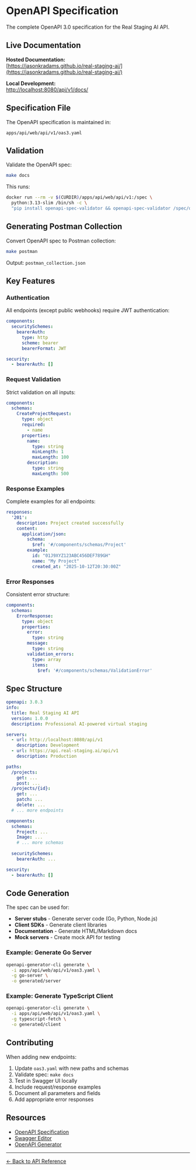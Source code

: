 # OpenAPI Specification

The complete OpenAPI 3.0 specification for the Real Staging AI API.

## Live Documentation

**Hosted Documentation:**  
[https://jasonkradams.github.io/real-staging-ai/](https://jasonkradams.github.io/real-staging-ai/)

**Local Development:**  
[http://localhost:8080/api/v1/docs/](http://localhost:8080/api/v1/docs/)

## Specification File

The OpenAPI specification is maintained in:
```
apps/api/web/api/v1/oas3.yaml
```

## Validation

Validate the OpenAPI spec:

```bash
make docs
```

This runs:
```bash
docker run --rm -v $(CURDIR)/apps/api/web/api/v1:/spec \
  python:3.13-slim /bin/sh -c \
  "pip install openapi-spec-validator && openapi-spec-validator /spec/oas3.yaml"
```

## Generating Postman Collection

Convert OpenAPI spec to Postman collection:

```bash
make postman
```

Output: `postman_collection.json`

## Key Features

### Authentication

All endpoints (except public webhooks) require JWT authentication:

```yaml
components:
  securitySchemes:
    bearerAuth:
      type: http
      scheme: bearer
      bearerFormat: JWT

security:
  - bearerAuth: []
```

### Request Validation

Strict validation on all inputs:

```yaml
components:
  schemas:
    CreateProjectRequest:
      type: object
      required:
        - name
      properties:
        name:
          type: string
          minLength: 1
          maxLength: 100
        description:
          type: string
          maxLength: 500
```

### Response Examples

Complete examples for all endpoints:

```yaml
responses:
  '201':
    description: Project created successfully
    content:
      application/json:
        schema:
          $ref: '#/components/schemas/Project'
        example:
          id: "01J9XYZ123ABC456DEF789GH"
          name: "My Project"
          created_at: "2025-10-12T20:30:00Z"
```

### Error Responses

Consistent error structure:

```yaml
components:
  schemas:
    ErrorResponse:
      type: object
      properties:
        error:
          type: string
        message:
          type: string
        validation_errors:
          type: array
          items:
            $ref: '#/components/schemas/ValidationError'
```

## Spec Structure

```yaml
openapi: 3.0.3
info:
  title: Real Staging AI API
  version: 1.0.0
  description: Professional AI-powered virtual staging

servers:
  - url: http://localhost:8080/api/v1
    description: Development
  - url: https://api.real-staging.ai/api/v1
    description: Production

paths:
  /projects:
    get: ...
    post: ...
  /projects/{id}:
    get: ...
    patch: ...
    delete: ...
  # ... more endpoints

components:
  schemas:
    Project: ...
    Image: ...
    # ... more schemas
  
  securitySchemes:
    bearerAuth: ...

security:
  - bearerAuth: []
```

## Code Generation

The spec can be used for:

- **Server stubs** - Generate server code (Go, Python, Node.js)
- **Client SDKs** - Generate client libraries
- **Documentation** - Generate HTML/Markdown docs
- **Mock servers** - Create mock API for testing

### Example: Generate Go Server

```bash
openapi-generator-cli generate \
  -i apps/api/web/api/v1/oas3.yaml \
  -g go-server \
  -o generated/server
```

### Example: Generate TypeScript Client

```bash
openapi-generator-cli generate \
  -i apps/api/web/api/v1/oas3.yaml \
  -g typescript-fetch \
  -o generated/client
```

## Contributing

When adding new endpoints:

1. Update `oas3.yaml` with new paths and schemas
2. Validate spec: `make docs`
3. Test in Swagger UI locally
4. Include request/response examples
5. Document all parameters and fields
6. Add appropriate error responses

## Resources

- [OpenAPI Specification](https://spec.openapis.org/oas/v3.0.3)
- [Swagger Editor](https://editor.swagger.io/)
- [OpenAPI Generator](https://openapi-generator.tech/)

---

[← Back to API Reference](index.md)
